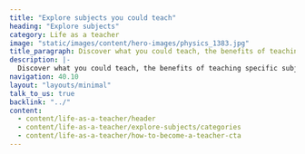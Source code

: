 ```yaml
---
title: "Explore subjects you could teach"
heading: "Explore subjects"
category: Life as a teacher
image: "static/images/content/hero-images/physics_1383.jpg"
title_paragraph: Discover what you could teach, the benefits of teaching specific subjects and how to take your next steps to become a teacher. 
description: |-
  Discover what you could teach, the benefits of teaching specific subjects and how to take your next steps to become a teacher.
navigation: 40.10
layout: "layouts/minimal"
talk_to_us: true
backlink: "../"
content:
  - content/life-as-a-teacher/header
  - content/life-as-a-teacher/explore-subjects/categories
  - content/life-as-a-teacher/how-to-become-a-teacher-cta
---
```

